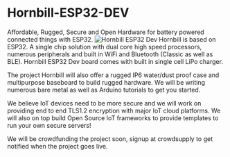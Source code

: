 # Hornbill-ESP32-DEV
Affordable, Rugged, Secure and Open Hardware for battery powered connected things with ESP32.
![Hornbill ESP32 Dev](https://exploreembedded.com/wiki/images/7/7a/Hornbill_ESP32.JPG)
Hornbill is based on ESP32. A single chip solution  with  dual core high speed processors, numerous peripherals and built in WiFi and Bluetooth (Classic as well as BLE). Hornbill  ESP32 Dev board comes with built in single cell LiPo charger.  

The project Hornbill will also offer a rugged IP6 water/dust proof case and multipurpose baseboard to build rugged hardware. We will be writing numerous bare metal as well as Arduino tutorials to get you started. 

We believe IoT devices need to be more secure and we will work on providing end to end TLS1.2 encryption with major IoT cloud platforms. We will also on top build Open Source IoT frameworks to provide templates to run your own secure servers!  

We will be crowdfunding the project soon, signup at crowdsupply to get notified when the project goes live. 
